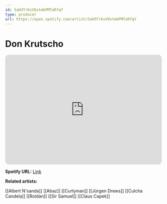 ```yaml
---
id: 5aH3Tr6sVOxtmbPMTaRfqY
type: producer
url: https://open.spotify.com/artist/5aH3Tr6sVOxtmbPMTaRfqY
---
```

# Don Krutscho

<iframe style="border-radius:12px" src="https://open.spotify.com/embed/artist/5aH3Tr6sVOxtmbPMTaRfqY" width="100%" height="352" frameBorder="0" allowfullscreen="" allow="autoplay; clipboard-write; encrypted-media; fullscreen; picture-in-picture" loading="lazy"></iframe>

**Spotify URL:** [Link](https://open.spotify.com/artist/5aH3Tr6sVOxtmbPMTaRfqY)

**Related artists:**

[[Albert N'sanda]]
[[Abaz]]
[[Curlyman]]
[[Jürgen Drews]]
[[Culcha Candela]]
[[Roldan]]
[[Sir Samuel]]
[[Claus Capek]]
